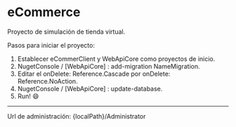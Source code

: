 # eCommerce
Proyecto de simulación de tienda virtual.

Pasos para iniciar el proyecto:

1) Establecer eCommerClient y WebApiCore como proyectos de inicio.
2) NugetConsole / [WebApiCore] : add-migration NameMigration.
3) Editar el onDelete: Reference.Cascade por onDelete: Reference.NoAction.
4) NugetConsole / [WebApiCore] : update-database.
5) Run! :smile:


**********************************************************
Url de administración: {localPath}/Administrator
